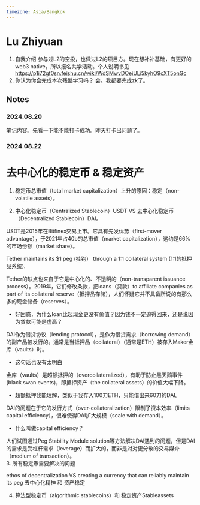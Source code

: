 ```yaml
---
timezone: Asia/Bangkok
---
```


# Lu Zhiyuan

1. 自我介绍
   参与过L2的空投，也做过L2的项目方。现在想补补基础，有更好的web3 native，所以报名共学活动。个人说明书见 https://p1i72gf0sn.feishu.cn/wiki/WdSMwvDOeiULi5kyhO9cXT5onGc
2. 你认为你会完成本次残酷学习吗？
   会。我都要完成zk了。
   
## Notes

<!-- Content_START -->

### 2024.08.20

笔记内容。先看一下能不能打卡成功。昨天打卡出问题了。

### 2024.08.22
去中心化的稳定币 & 稳定资产
=============
1. 稳定币总市值（total market capitalization）上升的原因：稳定（non-volatile assets）。    

2. 中心化稳定币（Centralized Stablecoin）USDT VS 去中心化稳定币（Decentralized Stablecoin）DAI。   
      
USDT是2015年在Bitfinex交易上市。它具有先发优势（first-mover advantage），于2021年占40b的总市值（market capitalization），这约是66%的市场份额（market share）。 
       
   Tether maintains its $1 peg (挂钩） through a 1:1 collateral system (1:1的抵押品系统).       
    
   Tether的缺点也来自于它是中心化的、不透明的（non-transparent issuance process）。2019年，它们修改条款，把loans（贷款）to affiliate companies as part of its 
   collateral reserve（抵押品存储），人们怀疑它并不具备所说的有那么多的现金储备（reserves）。  
          
*   好困惑，为什么loan比起现金更没有价值？因为钱不一定追得回来，还是说因为贷款可能是虚高？    
      
   DAI作为借贷协议（lending protocol），是作为借贷需求（borrowing demand）的副产品被发行的。通常是当抵押品（collateral）（通常是ETH）被存入Maker金库（vaults）时。
*   这句话也没有太明白    

   金库（vaults）是超额抵押的（overcollateralized），有助于防止黑天鹅事件(black swan events)，即抵押资产（the collateral assets）的价值大幅下降。
*   超额抵押我能理解，类似于我存入100刀ETH，只能借出来60刀的DAI。
    
DAI的问题在于它的发行方式（over-collateralization）限制了资本效率（limits capital efficiency），很难使得DAI扩大规模（scale with demand）。
*   什么叫做capital efficiency？

人们试图通过Peg Stability Module solution等方法解决DAI遇到的问题，但是DAI的需求是受杠杆需求（leverage）而扩大的，而非是对对更分散的交易媒介（medium of transaction）。       
3. 所有稳定币需要解决的问题 
     
   ethos of decentralization VS  creating a currency that can reliably maintain its peg
   去中心化精神 和 资产稳定
       
4. 算法型稳定币（algorithmic stablecoins）和 稳定资产Stableassets

<!-- Content_END -->
